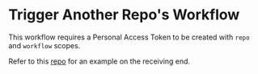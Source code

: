 # Trigger Another Repo's Workflow

This workflow requires a Personal Access Token to be created with `repo` and `workflow` scopes.

Refer to this [repo](https://github.com/benhpoh/workflow-dispatch-receiver/blob/main/.github/workflows/workflow-dispatch.yml) for an example on the receiving end.